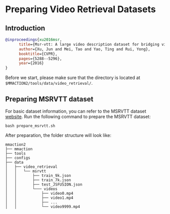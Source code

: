 # Preparing Video Retrieval Datasets

## Introduction

<!-- [DATASET] -->

```BibTeX
@inproceedings{xu2016msr,
      title={Msr-vtt: A large video description dataset for bridging video and language},
      author={Xu, Jun and Mei, Tao and Yao, Ting and Rui, Yong},
      booktitle={CVPR},
      pages={5288--5296},
      year={2016}
}
```

Before we start, please make sure that the directory is located at `$MMACTION2/tools/data/video_retrieval/`.

## Preparing MSRVTT dataset

For basic dataset information, you can refer to the MSRVTT dataset [website](https://www.microsoft.com/en-us/research/publication/msr-vtt-a-large-video-description-dataset-for-bridging-video-and-language/). Run the following command to prepare the MSRVTT dataset:

```shell
bash prepare_msrvtt.sh
```

After preparation, the folder structure will look like:

```
mmaction2
├── mmaction
├── tools
├── configs
├── data
│   ├── video_retrieval
│   │   └── msrvtt
│   │       ├── train_9k.json
│   │       ├── train_7k.json
│   │       ├── test_JSFUSION.json
│   │       └─── videos
│   │           ├── video0.mp4
│   │           ├── video1.mp4
│   │           ├── ...
│   │           └── video9999.mp4
```
